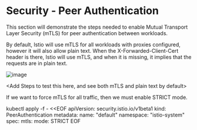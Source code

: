 # Security - Peer Authentication

This section will demonstrate the steps needed to enable Mutual Transport Layer Security (mTLS) for peer authentication between workloads.

By default, Istio will use mTLS for all workloads with proxies configured, however it will also allow plain text.  When the X-Forwarded-Client-Cert header is there, Istio will use mTLS, and when it is missing, it implies that the requests are in plain text.

![image](https://github.com/jdwisman/istio-on-eks/assets/71530829/c9889622-26a5-4ed4-ac89-6721b4b1c356)


<Add Steps to test this here, and see both mTLS and plain text by default>



If we want to force mTLS for all traffic, then we must enable STRICT mode.

kubectl apply -f - <<EOF
apiVersion: security.istio.io/v1beta1
kind: PeerAuthentication
metadata:
  name: "default"
  namespace: "istio-system"
spec:
  mtls:
    mode: STRICT
EOF

